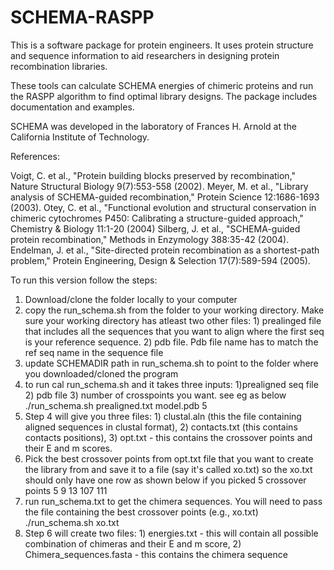 SCHEMA-RASPP
============

This is a software package for protein engineers. It uses protein structure and sequence information to aid researchers in designing protein recombination libraries.

These tools can calculate SCHEMA energies of chimeric proteins and run the RASPP algorithm to find optimal library designs. The package includes documentation and examples. 

SCHEMA was developed in the laboratory of Frances H. Arnold at the California Institute of Technology.

References:

Voigt, C. et al., "Protein building blocks preserved by recombination," Nature Structural Biology 9(7):553-558 (2002).
Meyer, M. et al., "Library analysis of SCHEMA-guided recombination," Protein Science 12:1686-1693 (2003).
Otey, C. et al., "Functional evolution and structural conservation in chimeric cytochromes P450: Calibrating a structure-guided approach," Chemistry & Biology 11:1-20 (2004)
Silberg, J. et al., "SCHEMA-guided protein recombination," Methods in Enzymology 388:35-42 (2004).
Endelman, J. et al., "Site-directed protein recombination as a shortest-path problem," Protein Engineering, Design & Selection 17(7):589-594 (2005).


To run this version follow the steps:
1) Download/clone the folder locally to your computer
2) copy the run_schema.sh from the folder to your working directory. Make sure your working directory has atleast two other files: 1) prealinged file that includes all the sequences that you want to align where the first seq is your reference sequence. 2) pdb file. Pdb file name has to match the ref seq name in the sequence file
3) update SCHEMADIR path in run_schema.sh to point to the folder where you downloaded/cloned the program
4) to run cal run_schema.sh and it takes three inputs: 1)prealigned seq file 2) pdb file 3) number of crosspoints you want. see eg as below
     ./run_schema.sh prealigned.txt model.pdb 5
4) Step 4 will give you three files: 1) clustal.aln (this the file containing aligned sequences in clustal format), 2) contacts.txt (this contains contacts positions), 3) opt.txt - this contains the crossover points and their E and m scores. 
5) Pick the best crossover points from opt.txt file that you want to create the library from and save it to a file (say it's called xo.txt) so the xo.txt should only have one row as shown below if you picked 5 crossover points
    5 9 13 107 111
6) run run_schema.txt to get the chimera sequences. You will need to pass the file containing the best crossover points (e.g., xo.txt)
    ./run_schema.sh xo.txt
7) Step 6 will create two files: 1) energies.txt - this will contain all possible combination of chimeras and their E and m score, 2) Chimera_sequences.fasta - this contains the chimera sequence
